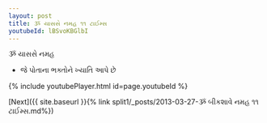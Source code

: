 ```yaml
---
layout: post
title: ૐ યાસસે નમહ ૧૧ ટાઈમ્સ
youtubeId: lBSvoKBGlbI
---
```

 
 
 ૐ યાસસે નમહ  
 
 -  જે પોતાના ભક્તોને ખ્યાતિ આપે છે 
 
  
 
  
 
 
 
 
 
 


{% include youtubePlayer.html id=page.youtubeId %}
 
[Next]({{ site.baseurl }}{% link  split1/_posts/2013-03-27-ૐ બીકશાવે નમહ ૧૧ ટાઈમ્સ.md%})
 
